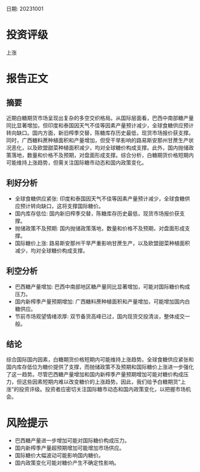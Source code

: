 
日期: 20231001

# 投资评级

上涨

# 报告正文

## 摘要

近期白糖期货市场呈现出复杂的多空交织格局。从国际层面看，巴西中南部糖产量同比显著增加，但印度和泰国因天气不佳等因素产量预计减少，全球食糖供应预计转向缺口。国内方面，新旧榨季交替，陈糖库存历史最低，现货市场报价获支撑。同时，广西糖料蔗种植面积和产量增加，但受干旱影响的路易斯安那州甘蔗生产状况恶化，以及欧盟甜菜种植面积减少，均对全球糖价构成支撑。此外，国内抛储政策落地，数量和价格不及预期，对盘面形成支撑。综合分析，白糖期货价格短期内可能维持上涨趋势，但需关注国际糖市动态和国内政策变化。

## 利好分析

* 全球食糖供应紧张: 印度和泰国因天气不佳等因素产量预计减少，全球食糖供应预计转向缺口，这将支撑国际糖价。
* 国内库存低位: 国内新旧榨季交替，陈糖库存历史最低，现货市场报价获支撑。
* 抛储政策不及预期: 国内抛储政策落地，数量和价格不及预期，对盘面形成支撑。
* 国际糖价上涨: 路易斯安那州干旱严重影响甘蔗生产，以及欧盟甜菜种植面积减少，均对全球糖价构成支撑。

## 利空分析

* 巴西糖产量增加: 巴西中南部地区糖产量同比显著增加，可能对国际糖价构成压力。
* 国内新榨季产量预期增加: 广西糖料蔗种植面积和产量增加，可能增加国内白糖供应。
* 节前市场观望情绪浓厚: 双节备货高峰已过，国内现货交投清淡，整体成交一般。

## 结论

综合国际国内因素，白糖期货价格短期内可能维持上涨趋势。全球食糖供应紧张和国内库存低位为糖价提供了支撑，而抛储政策不及预期和国际糖价上涨进一步强化了这一趋势。尽管巴西糖产量增加和国内新榨季产量预期增加可能对糖价构成压力，但这些因素短期内难以改变糖价的上涨趋势。因此，我们给予白糖期货“上涨”的投资评级。投资者应密切关注国际糖市动态和国内政策变化，以把握市场机会。

# 风险提示

* 巴西糖产量进一步增加可能对国际糖价构成压力。
* 国内新榨季产量超预期增加可能增加市场供应。
* 国际糖价大幅波动可能影响国内糖价。
* 国内政策变化可能对糖价产生不确定性影响。
